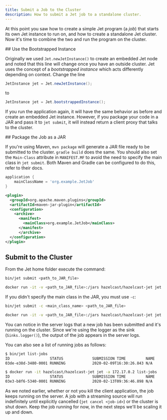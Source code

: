 ```yaml
---
title: Submit a Job to the Cluster
description: How to submit a Jet job to a standalone cluster.
---
```


At this point you saw how to create a simple Jet program (a *job*) that
starts its own Jet instance to run on, and how to create a standalone
Jet cluster. Now it's time to combine the two and run the program on the
cluster.

## Use the Bootstrapped Instance

Originally we used `Jet.newJetInstance()` to create an embedded Jet node
and noted that this line will change once you have an outside cluster.
Jet uses the concept of a *bootstrapped instance* which acts differently
depending on context. Change the line

```java
JetInstance jet = Jet.newJetInstance();
```

to

```java
JetInstance jet = Jet.bootstrappedInstance();
```

If you run the application again, it will have the same behavior as
before and create an embedded Jet instance. However, if you package your
code in a JAR and pass it to `jet submit`, it will instead return a
client proxy that talks to the cluster.

## Package the Job as a JAR

If you're using Maven, `mvn package` will generate a JAR file ready to
be submitted to the cluster. `gradle build` does the same. You should
also set the `Main-Class` attribute in `MANIFEST.MF` to avoid the need
to specify the main class in `jet submit`. Both Maven and Gradle can be
configured to do this, refer to their docs.

<!--DOCUSAURUS_CODE_TABS-->

<!--Gradle-->

```groovy
application {
    mainClassName = 'org.example.JetJob'
}
```

<!--Maven-->

```xml
<plugin>
  <groupId>org.apache.maven.plugins</groupId>
  <artifactId>maven-jar-plugin</artifactId>
  <configuration>
    <archive>
      <manifest>
        <mainClass>org.example.JetJob</mainClass>
      </manifest>
      </archive>
  </configuration>
</plugin>
```

<!--END_DOCUSAURUS_CODE_TABS-->

## Submit to the Cluster

From the Jet home folder execute the command:

<!--DOCUSAURUS_CODE_TABS-->
<!--Standalone-->

```bash
bin/jet submit <path_to_JAR_file>
```

<!--Docker-->

```bash
docker run -it -v <path_to_JAR_file>:/jars hazelcast/hazelcast-jet jet -a 172.17.0.2 submit /jars/<name_of_the_JAR_file>
```

<!--END_DOCUSAURUS_CODE_TABS-->

If you didn't specify the main class in the JAR, you must use `-c`:

<!--DOCUSAURUS_CODE_TABS-->
<!--Standalone-->

```bash
bin/jet submit -c <main_class_name> <path_to_JAR_file>
```

<!--Docker-->

```bash
docker run -it -v <path_to_JAR_file>:/jars hazelcast/hazelcast-jet jet -a 172.17.0.2 submit -c <main_class_name> /jars/<name_of_the_JAR_file>
```

<!--END_DOCUSAURUS_CODE_TABS-->

You can notice in the server logs that a new job has been submitted and
it's running on the cluster. Since we're using the logger as the sink
(`Sinks.logger()`), the output of the job appears in the server logs.

You can also see a list of running jobs as follows:

<!--DOCUSAURUS_CODE_TABS-->
<!--Standalone-->

```bash
$ bin/jet list-jobs
ID                  STATUS             SUBMISSION TIME         NAME
03de-e38d-3480-0001 RUNNING            2020-02-09T16:30:26.843 N/A
```

<!--Docker-->

```bash
$ docker run -it hazelcast/hazelcast-jet jet -a 172.17.0.2 list-jobs
ID                  STATUS             SUBMISSION TIME         NAME
03e3-b8f6-5340-0001 RUNNING            2020-02-13T09:36:46.898 N/A
```

<!--END_DOCUSAURUS_CODE_TABS-->

As we noted earlier, whether or not you kill the client application, the
job keeps running on the server. A job with a streaming source will run
indefinitely until explicitly cancelled (`jet cancel <job-id>`) or the
cluster is shut down. Keep the job running for now, in the next steps
we'll be scaling it up and down.
